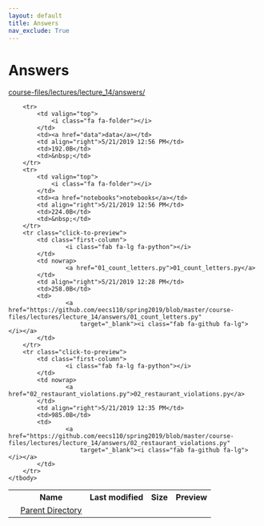 ```yaml
---
layout: default
title: Answers
nav_exclude: True
---
```


# Answers

[course-files/lectures/lecture_14/answers/](.)

<table class="tbl-files">
    <tbody>
        <tr>
            <th valign="top"></th>
            <th>Name</th>
            <th>Last modified</th>
            <th>Size</th>
            <th>Preview</th>
        </tr>
        <tr>
            <td valign="top">
                <i class="fa fa-folder-open"></i>
            </td>
            <td><a href="../">Parent Directory</a></td>
            <td>&nbsp;</td>
            <td>&nbsp;</td>
            <td>&nbsp;</td>
        </tr>

        <tr>
            <td valign="top">
                <i class="fa fa-folder"></i>
            </td>
            <td><a href="data">data</a></td>
            <td align="right">5/21/2019 12:56 PM</td>
            <td>192.0B</td>
            <td>&nbsp;</td>
        </tr>
        <tr>
            <td valign="top">
                <i class="fa fa-folder"></i>
            </td>
            <td><a href="notebooks">notebooks</a></td>
            <td align="right">5/21/2019 12:56 PM</td>
            <td>224.0B</td>
            <td>&nbsp;</td>
        </tr>
        <tr class="click-to-preview">
            <td class="first-column">
                    <i class="fab fa-lg fa-python"></i>
            </td>
            <td nowrap>
                    <a href="01_count_letters.py">01_count_letters.py</a>
            </td>
            <td align="right">5/21/2019 12:28 PM</td>
            <td>258.0B</td>
            <td>
                    <a href="https://github.com/eecs110/spring2019/blob/master/course-files/lectures/lecture_14/answers/01_count_letters.py"
                        target="_blank"><i class="fab fa-github fa-lg"></i></a>
            </td>
        </tr>
        <tr class="click-to-preview">
            <td class="first-column">
                    <i class="fab fa-lg fa-python"></i>
            </td>
            <td nowrap>
                    <a href="02_restaurant_violations.py">02_restaurant_violations.py</a>
            </td>
            <td align="right">5/21/2019 12:35 PM</td>
            <td>985.0B</td>
            <td>
                    <a href="https://github.com/eecs110/spring2019/blob/master/course-files/lectures/lecture_14/answers/02_restaurant_violations.py"
                        target="_blank"><i class="fab fa-github fa-lg"></i></a>
            </td>
        </tr>
    </tbody>
</table>

